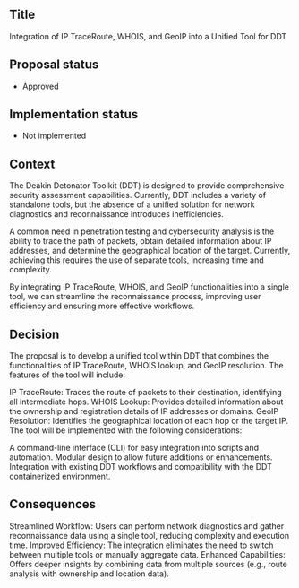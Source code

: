 ## Title

Integration of IP TraceRoute, WHOIS, and GeoIP into a Unified Tool for DDT

## Proposal status

-   Approved

## Implementation status

-   Not implemented

## Context

The Deakin Detonator Toolkit (DDT) is designed to provide comprehensive security assessment capabilities. Currently, DDT includes a variety of standalone tools, but the absence of a unified solution for network diagnostics and reconnaissance introduces inefficiencies.

A common need in penetration testing and cybersecurity analysis is the ability to trace the path of packets, obtain detailed information about IP addresses, and determine the geographical location of the target. Currently, achieving this requires the use of separate tools, increasing time and complexity.

By integrating IP TraceRoute, WHOIS, and GeoIP functionalities into a single tool, we can streamline the reconnaissance process, improving user efficiency and ensuring more effective workflows.

## Decision

The proposal is to develop a unified tool within DDT that combines the functionalities of IP TraceRoute, WHOIS lookup, and GeoIP resolution. The features of the tool will include:

IP TraceRoute: Traces the route of packets to their destination, identifying all intermediate hops.
WHOIS Lookup: Provides detailed information about the ownership and registration details of IP addresses or domains.
GeoIP Resolution: Identifies the geographical location of each hop or the target IP.
The tool will be implemented with the following considerations:

A command-line interface (CLI) for easy integration into scripts and automation.
Modular design to allow future additions or enhancements.
Integration with existing DDT workflows and compatibility with the DDT containerized environment.

## Consequences

Streamlined Workflow: Users can perform network diagnostics and gather reconnaissance data using a single tool, reducing complexity and execution time.
Improved Efficiency: The integration eliminates the need to switch between multiple tools or manually aggregate data.
Enhanced Capabilities: Offers deeper insights by combining data from multiple sources (e.g., route analysis with ownership and location data).
